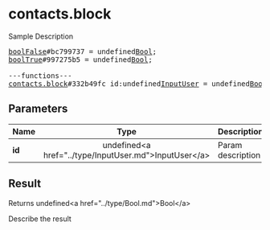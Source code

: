 # contacts.block

Sample Description

<pre>
<a href="../constructor/boolFalse">boolFalse</a>#bc799737 = undefined<a href="../type/Bool.md">Bool</a>;
<a href="../constructor/boolTrue">boolTrue</a>#997275b5 = undefined<a href="../type/Bool.md">Bool</a>;

---functions---
<a href="../method/contacts.block.md">contacts.block</a>#332b49fc id:undefined<a href="../type/InputUser.md">InputUser</a> = undefined<a href="../type/Bool.md">Bool</a>;
</pre>

## Parameters

| Name | Type | Description |
|------|:----:|-------------|
| **id** | undefined&lt;a href=&#34;../type/InputUser.md&#34;&gt;InputUser&lt;/a&gt; | Param description |

## Result

Returns undefined&lt;a href=&#34;../type/Bool.md&#34;&gt;Bool&lt;/a&gt;

Describe the result

